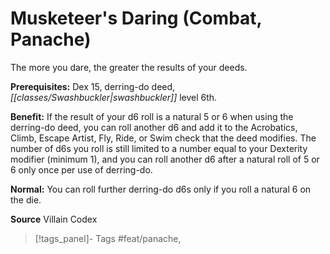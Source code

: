 ﻿---
cssclass: [feats]

---
# Musketeer's Daring (Combat, Panache)

The more you dare, the greater the results of your deeds.

**Prerequisites:** Dex 15, derring-do deed, _[[classes/Swashbuckler|swashbuckler]]_ level 6th.

**Benefit:** If the result of your d6 roll is a natural 5 or 6 when using the derring-do deed, you can roll another d6 and add it to the Acrobatics, Climb, Escape Artist, Fly, Ride, or Swim check that the deed modifies. The number of d6s you roll is still limited to a number equal to your Dexterity modifier (minimum 1), and you can roll another d6 after a natural roll of 5 or 6 only once per use of derring-do.

**Normal:** You can roll further derring-do d6s only if you roll a natural 6 on the die.

**Source** Villain Codex
>[!tags_panel]- Tags
> #feat/panache, 
